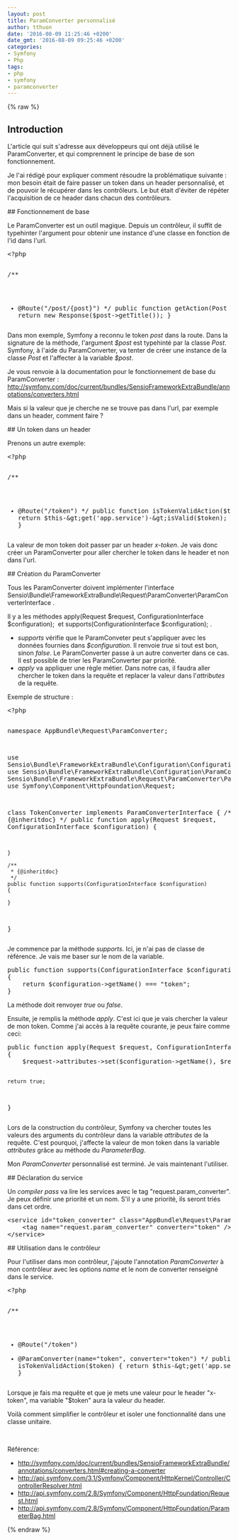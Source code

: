 ```yaml
---
layout: post
title: ParamConverter personnalisé
author: tthuon
date: '2016-08-09 11:25:46 +0200'
date_gmt: '2016-08-09 09:25:46 +0200'
categories:
- Symfony
- Php
tags:
- php
- symfony
- paramconverter
---
```

{% raw %}
## Introduction
<p>L'article qui suit s'adresse aux développeurs qui ont déjà utilisé le ParamConverter, et qui comprennent le principe de base de son fonctionnement.</p>
<p>Je l'ai rédigé pour expliquer comment résoudre la problématique suivante : mon besoin était de faire passer un token dans un header personnalisé, et de pouvoir le récupérer dans les contrôleurs. Le but était d'éviter de répéter l'acquisition de ce header dans chacun des contrôleurs.</p>
## Fonctionnement de base
<p>Le ParamConverter est un outil magique. Depuis un contrôleur, il suffit de typehinter l'argument pour obtenir une instance d'une classe en fonction de l'id dans l'url.</p>
<pre class="lang:php decode:true">&lt;?php

/**
 * @Route("/post/{post}")
 */
public function getAction(Post $post)
{
    return new Response($post-&gt;getTitle());
}</pre>
<p>Dans mon exemple, Symfony a reconnu le token <em>post</em> dans la route. Dans la signature de la méthode, l'argument <em>$post</em> est typehinté par la classe <em>Post</em>. Symfony, à l'aide du ParamConverter, va tenter de créer une instance de la classe <em>Post</em> et l'affecter à la variable <em>$post</em>.</p>
<p>Je vous renvoie à la documentation pour le fonctionnement de base du ParamConverter : <a href="http://symfony.com/doc/current/bundles/SensioFrameworkExtraBundle/annotations/converters.html">http://symfony.com/doc/current/bundles/SensioFrameworkExtraBundle/annotations/converters.html</a></p>
<p>Mais si la valeur que je cherche ne se trouve pas dans l'url, par exemple dans un header, comment faire ?</p>
## Un token dans un header
<p>Prenons un autre exemple:</p>
<pre class="lang:php decode:true">&lt;?php

/**
 * @Route("/token")
 */
public function isTokenValidAction($token)
{
    return $this-&gt;get('app.service')-&gt;isValid($token);
}</pre>
<p>La valeur de mon token doit passer par un header <em>x-token</em>. Je vais donc créer un ParamConverter pour aller chercher le token dans le header et non dans l'url.</p>
## Création du ParamConverter
<p>Tous les ParamConverter doivent implémenter l'interface <span class="lang:php decode:true crayon-inline">Sensio\Bundle\FrameworkExtraBundle\Request\ParamConverter\ParamConverterInterface</span> .</p>
<p>Il y a les méthodes <span class="lang:php decode:true crayon-inline ">apply(Request $request, ConfigurationInterface $configuration);</span>  et <span class="lang:php decode:true crayon-inline ">supports(ConfigurationInterface $configuration);</span> .</p>
<ul>
<li><em>supports</em> vérifie que le ParamConveter peut s'appliquer avec les données fournies dans <em>$configuration</em>. Il renvoie <em>true</em> si tout est bon, sinon <em>false</em>. Le ParamConverter passe à un autre converter dans ce cas. Il est possible de trier les ParamConverter par priorité.</li>
<li><em>apply </em>va appliquer une règle métier. Dans notre cas, il faudra aller chercher le token dans la requête et replacer la valeur dans l'<em>attributes</em> de la requête.</li>
</ul>
<p>Exemple de structure :</p>
<pre class="lang:php decode:true">&lt;?php

namespace AppBundle\Request\ParamConverter;

use Sensio\Bundle\FrameworkExtraBundle\Configuration\ConfigurationInterface;
use Sensio\Bundle\FrameworkExtraBundle\Configuration\ParamConverter;
use Sensio\Bundle\FrameworkExtraBundle\Request\ParamConverter\ParamConverterInterface;
use Symfony\Component\HttpFoundation\Request;

class TokenConverter implements ParamConverterInterface
{
    /**
     * {@inheritdoc}
     */
    public function apply(Request $request, ConfigurationInterface $configuration)
    {

    }

    /**
     * {@inheritdoc}
     */
    public function supports(ConfigurationInterface $configuration)
    {

    }
}</pre>
<p>Je commence par la méthode <em>supports. </em>Ici, je n'ai pas de classe de référence. Je vais me baser sur le nom de la variable.</p>
<pre class="lang:php decode:true ">public function supports(ConfigurationInterface $configuration)
{
    return $configuration-&gt;getName() === "token";
}</pre>
<p>La méthode doit renvoyer <em>true</em> ou <em>false</em>.</p>
<p>Ensuite, je remplis la méthode <em>apply</em>. C'est ici que je vais chercher la valeur de mon token. Comme j'ai accès à la requête courante, je peux faire comme ceci:</p>
<pre class="lang:php decode:true">public function apply(Request $request, ConfigurationInterface $configuration)
{
    $request-&gt;attributes-&gt;set($configuration-&gt;getName(), $request-&gt;headers-&gt;get('x-token'));

    return true;
}</pre>
<p>Lors de la construction du contrôleur, Symfony va chercher toutes les valeurs des arguments du contrôleur dans la variable <em>attributes </em>de la requête. C'est pourquoi, j'affecte la valeur de mon token dans la variable <em>attributes </em>grâce au méthode du <em>ParameterBag</em>.</p>
<p>Mon <em>ParamConverter</em> personnalisé est terminé. Je vais maintenant l'utiliser.</p>
## Déclaration du service
<p>Un <em>compiler pass</em> va lire les services avec le tag "request.param_converter". Je peux définir une priorité et un nom. S'il y a une priorité, ils seront triés dans cet ordre.</p>
<pre class="lang:xhtml decode:true ">&lt;service id="token_converter" class="AppBundle\Request\ParamConverter\CrmTokenConverter"&gt;
    &lt;tag name="request.param_converter" converter="token" /&gt;
&lt;/service&gt;</pre>
## Utilisation dans le contrôleur
<p>Pour l'utiliser dans mon contrôleur, j'ajoute l'annotation <em>ParamConverter </em>à mon contrôleur avec les options <em>name </em>et le nom de converter renseigné dans le service.</p>
<pre class="lang:php decode:true">&lt;?php

/**
 * @Route("/token")
 * @ParamConverter(name="token", converter="token")
 */
public function isTokenValidAction($token)
{
    return $this-&gt;get('app.service')-&gt;isValid($token);
}</pre>
<p>Lorsque je fais ma requête et que je mets une valeur pour le header "x-token", ma variable "$token" aura la valeur du header.</p>
<p>Voilà comment simplifier le contrôleur et isoler une fonctionnalité dans une classe unitaire.</p>
<p>&nbsp;</p>
<p>Référence:</p>
<ul>
<li><a href="http://symfony.com/doc/current/bundles/SensioFrameworkExtraBundle/annotations/converters.html#creating-a-converter">http://symfony.com/doc/current/bundles/SensioFrameworkExtraBundle/annotations/converters.html#creating-a-converter</a></li>
<li><a href="http://api.symfony.com/3.1/Symfony/Component/HttpKernel/Controller/ControllerResolver.html">http://api.symfony.com/3.1/Symfony/Component/HttpKernel/Controller/ControllerResolver.html</a></li>
<li><a href="http://api.symfony.com/2.8/Symfony/Component/HttpFoundation/Request.html">http://api.symfony.com/2.8/Symfony/Component/HttpFoundation/Request.html</a></li>
<li><a href="http://api.symfony.com/2.8/Symfony/Component/HttpFoundation/ParameterBag.html">http://api.symfony.com/2.8/Symfony/Component/HttpFoundation/ParameterBag.html</a></li>
</ul>
{% endraw %}
